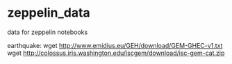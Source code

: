 # zeppelin_data
data for zeppelin notebooks


earthquake: 
wget http://www.emidius.eu/GEH/download/GEM-GHEC-v1.txt
wget http://colossus.iris.washington.edu/iscgem/download/isc-gem-cat.zip

